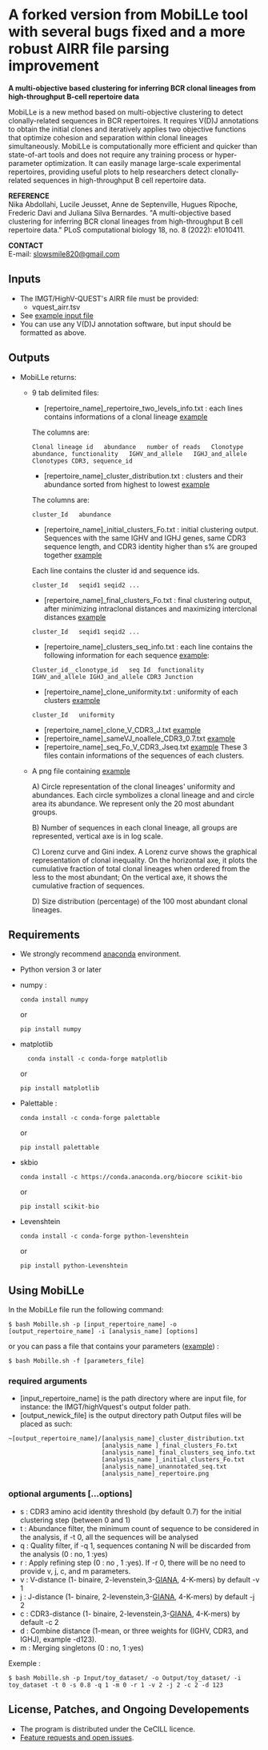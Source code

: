 # A forked version from MobiLLe tool with several bugs fixed and a more robust AIRR file parsing improvement

**A multi-objective based clustering for inferring BCR clonal lineages from high-throughput B-cell repertoire data**

MobiLLe is a new method based on multi-objective clustering to detect clonally-related  sequences in BCR repertoires. It requires V(D)J annotations to obtain the initial clones and iteratively applies two objective functions that optimize cohesion and separation within clonal lineages simultaneously. 
MobiLLe is computationally more efficient and quicker than state-of-art tools and does not require any training process or hyper-parameter optimization. It can easily manage large-scale experimental repertoires, providing useful plots to help researchers detect clonally-related sequences in high-throughput B cell repertoire data.

**REFERENCE**  
Nika Abdollahi, Lucile Jeusset, Anne de Septenville, Hugues Ripoche,  Frederic Davi and Juliana Silva Bernardes. "A multi-objective based clustering for inferring BCR clonal lineages from high-throughput B cell repertoire data." PLoS computational biology 18, no. 8 (2022): e1010411.

**CONTACT**  
  E-mail: 
  slowsmile820@gmail.com 
  
## Inputs
 
  * The IMGT/HighV-QUEST's AIRR file must be provided:
    * vquest_airr.tsv
  * See [example input file](https://github.com/julibinho/MobiLLe/blob/main/Input/toy_dataset/vquest_airr.tsv)
  * You can use any V(D)J annotation software, but input should be formatted as above.

## Outputs

  * MobiLLe returns:

    - 9 tab delimited files:

      * [repertoire_name]\_repertoire_two_levels_info.txt : each lines contains informations of a clonal lineage [example](https://github.com/julibinho/MobiLLe/blob/main/Output/toy_dataset/toy_dataset_repertoire_two_levels_info.txt)

      The columns are:
      ```
      Clonal lineage id   abundance   number of reads   Clonotype abundance, functionality   IGHV_and_allele   IGHJ_and_allele   Clonotypes CDR3, sequence_id
      ```
      * [repertoire_name]\_cluster_distribution.txt : clusters and their abundance sorted from highest to lowest [example](https://github.com/julibinho/MobiLLe/blob/main/Output/toy_dataset/toy_dataset_cluster_distribution.txt)

      The columns are:
      ```
      cluster_Id   abundance
      ```

      * [repertoire_name]\_initial_clusters_Fo.txt : initial clustering output. Sequences with the same IGHV and IGHJ genes, same CDR3 sequence length, and CDR3 identity higher than s% are grouped together [example](https://github.com/julibinho/MobiLLe/blob/main/Output/toy_dataset/toy_dataset_initial_clusters_Fo.txt)

      Each line contains the cluster id and sequence ids.
      ```
      cluster_Id   seqid1 seqid2 ...
      ```
      * [repertoire_name]\_final_clusters_Fo.txt : final clustering output, after minimizing intraclonal distances and maximizing interclonal distances [example](https://github.com/julibinho/MobiLLe/blob/main/Output/toy_dataset/toy_dataset_final_clusters_Fo.txt)
      ```
      cluster_Id   seqid1 seqid2 ...
      ```
      * [repertoire_name]\_clusters_seq_info.txt : each line contains the following information for each sequence [example](https://github.com/julibinho/MobiLLe/blob/main/Output/toy_dataset/toy_dataset_clusters_seq_info.txt):
      ```
      Cluster_id__clonotype_id   seq Id  functionality  IGHV_and_allele IGHJ_and_allele CDR3 Junction
      ```
      * [repertoire_name]\_clone_uniformity.txt : uniformity of each clusters [example](https://github.com/julibinho/MobiLLe/blob/main/Output/toy_dataset/toy_dataset_clone_uniformity.txt)
      ```
      cluster_Id   uniformity
      ```
      * [repertoire_name]\_clone_V_CDR3_J.txt [example](https://github.com/julibinho/MobiLLe/blob/main/Output/toy_dataset/toy_dataset_clone_V_CDR3_J.txt)
      * [repertoire_name]\_sameVJ_noallele_CDR3_0.7.txt [example](https://github.com/julibinho/MobiLLe/blob/main/Output/toy_dataset/toy_dataset_sameVJ_noallele_CDR3_0.7.txt)
      * [repertoire_name]\_seq_Fo_V_CDR3_Jseq.txt [example](https://github.com/julibinho/MobiLLe/blob/main/Output/toy_dataset/toy_dataset_seq_Fo_V_CDR3_Jseq.txt) 
      These 3 files contain informations of the sequences of each clusters.
      

    - A png file containing [example](https://github.com/julibinho/MobiLLe/blob/main/Output/toy_dataset/toy_dataset_repertoire.png)

      A) Circle representation of the clonal lineages' uniformity and abundances. Each circle symbolizes a clonal lineage and and circle area its abundance. We represent only the 20 most abundant groups.

      B) Number of sequences in each clonal lineage, all groups are represented, vertical axe is in log scale.

      C) Lorenz curve and Gini index. A Lorenz curve shows the graphical representation of clonal inequality. On the horizontal axe, it plots the cumulative fraction of total clonal lineages when ordered from the less to the most abundant; On the vertical axe, it shows the cumulative fraction of sequences.

      D) Size distribution (percentage) of the 100 most abundant clonal lineages.
       
## Requirements 

  * We strongly recommend [anaconda](https://docs.anaconda.com/anaconda/install/) environment. 
  
  * Python version 3 or later

  * numpy :
      ```
      conda install numpy
      ```
      or 
      ```
      pip install numpy
      ```

  * matplotlib
    ```
      conda install -c conda-forge matplotlib
     ```
     or
  
      ```
      pip install matplotlib
      ```
      
  * Palettable :
      ```
      conda install -c conda-forge palettable
      ```
      or
      ```
      pip install palettable
      ```

  * skbio
      ```
      conda install -c https://conda.anaconda.org/biocore scikit-bio
      ```
      or 
      ```
      pip install scikit-bio
      ```
  * Levenshtein
      ```
      conda install -c conda-forge python-levenshtein 
      ```
      or
      ```
      pip install python-Levenshtein
      ```


## Using MobiLLe 
  In the MobiLLe file run the following command:
  ```
  $ bash Mobille.sh -p [input_repertoire_name] -o [output_repertoire_name] -i [analysis_name] [options]
  ```
  or you can pass a file that contains your parameters ([example](https://github.com/julibinho/MobiLLe/blob/main/parameter.txt)) :
  ```
  $ bash Mobille.sh -f [parameters_file] 
  ```

  ### required arguments 
  * [input_repertoire_name] is the path directory where are input file, for instance: the IMGT/highVquest's output folder path.
  * [output_newick_file] is the output directory path
   Output files will be placed as such:
  ```
  ~[output_repertoire_name]/[analysis_name]_cluster_distribution.txt
                            [analysis_name ]_final_clusters_Fo.txt
                            [analysis_name]_final_clusters_seq_info.txt
                            [analysis_name ]_initial_clusters_Fo.txt
                            [analysis_name]_unannotated_seq.txt
                            [analysis_name]_repertoire.png
 ```

  ### optional arguments [...options]

*  s : CDR3 amino acid identity threshold (by default 0.7) for the initial clustering step (between 0 and 1)
  *  t : Abundance filter, the minimum count of sequence to be considered in the analysis, if -t 0, all the sequences will be analysed
  *  q : Quality filter, if -q 1, sequences contaning N will be discarded from the analysis (0 : no, 1 :yes)
  *  r : Apply refining step (0 : no , 1 :yes). If -r 0, there will be no need to provide v, j, c, and m parameters.
  *  v : V-distance (1- binaire, 2-levenstein,3-[GIANA](https://github.com/s175573/GIANA), 4-K-mers) by default -v 1
  *  j : J-distance (1- binaire, 2-levenstein,3-[GIANA](https://github.com/s175573/GIANA), 4-K-mers) by default -j 2
  *  c : CDR3-distance (1- binaire, 2-levenstein,3-[GIANA](https://github.com/s175573/GIANA), 4-K-mers) by default -c 2
  *  d : Combine distance (1-mean, or three weights for  (IGHV, CDR3, and IGHJ), example -d123). 
  *  m : Merging singletons (0 : no, 1 :yes)
                      
 Exemple : 
  ```
  $ bash Mobille.sh -p Input/toy_dataset/ -o Output/toy_dataset/ -i toy_dataset -t 0 -s 0.8 -q 1 -m 0 -r 1 -v 2 -j 2 -c 2 -d 123
  ```


## License, Patches, and Ongoing Developements

  * The program is distributed under the CeCILL licence.  
  * [Feature requests and open issues](https://github.com/julibinho/MobiLLe/issues).
